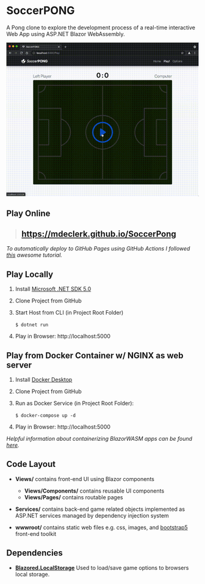 # SoccerPONG

A Pong clone to explore the development process of a real-time interactive Web App using ASP.NET Blazor WebAssembly.

![SoccerPong](SoccerPong.gif)

## Play Online

> ## https://mdeclerk.github.io/SoccerPong

_To automatically deploy to GitHub Pages using GitHub Actions I followed [this](https://swimburger.net/blog/dotnet/how-to-deploy-aspnet-blazor-webassembly-to-github-pages) awesome tutorial._

## Play Locally

1. Install [Microsoft .NET SDK 5.0](https://dotnet.microsoft.com/download)

2. Clone Project from GitHub

3. Start Host from CLI (in Project Root Folder)

    `$ dotnet run`

4. Play in Browser: http://localhost:5000

## Play from Docker Container w/ NGINX as web server

1. Install [Docker Desktop](https://docs.docker.com/desktop)

2. Clone Project from GitHub

3. Run as Docker Service (in Project Root Folder):

   `$ docker-compose up -d`

4. Play in Browser: http://localhost:5000

_Helpful information about containerizing BlazorWASM apps can be found [here](https://chrissainty.com/containerising-blazor-applications-with-docker-containerising-a-blazor-webassembly-app)._

## Code Layout

- **Views/** contains front-end UI using Blazor components
    - **Views/Components/** contains reusable UI components
    - **Views/Pages/** contains routable pages

- **Services/** contains back-end game related objects implemented as ASP.NET services managed by dependency injection system

- **wwwroot/** contains static web files e.g. css, images, and [bootstrap5](https://getbootstrap.com/) front-end toolkit

## Dependencies

- **[Blazored.LocalStorage](https://github.com/Blazored/LocalStorage)** Used to load/save game options to browsers local storage.

